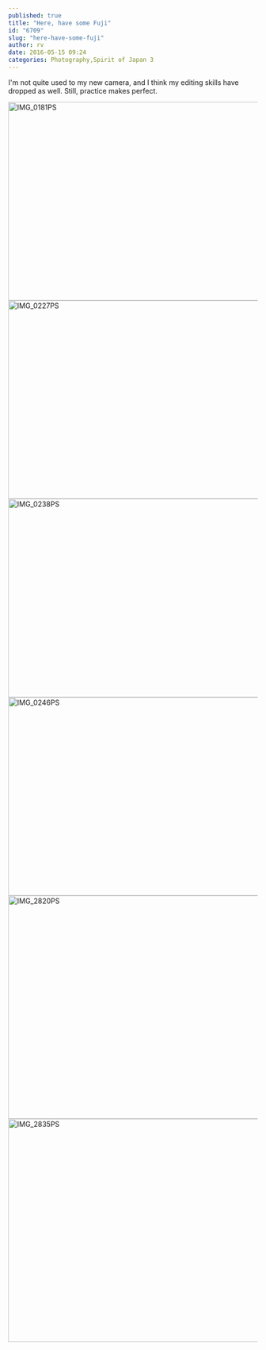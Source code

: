 ```yaml
---
published: true
title: "Here, have some Fuji"
id: "6709"
slug: "here-have-some-fuji"
author: rv
date: 2016-05-15 09:24
categories: Photography,Spirit of Japan 3
---
```

I'm not quite used to my new camera, and I think my editing skills have dropped as well. Still, practice makes perfect.

<a href="https://s3.amazonaws.com/cfwblog/uploads/2016/05/IMG_0181PS.jpg"><img class="aligncenter size-large wp-image-6710" src="https://s3.amazonaws.com/cfwblog/uploads/2016/05/IMG_0181PS-600x400.jpg" alt="IMG_0181PS" width="600" height="400" /></a> <a href="https://s3.amazonaws.com/cfwblog/uploads/2016/05/IMG_0227PS.jpg"><img class="aligncenter wp-image-6711 size-large" src="https://s3.amazonaws.com/cfwblog/uploads/2016/05/IMG_0227PS-600x400.jpg" alt="IMG_0227PS" width="600" height="400" /></a> <a href="https://s3.amazonaws.com/cfwblog/uploads/2016/05/IMG_0238PS.jpg"><img class="aligncenter wp-image-6712 size-large" src="https://s3.amazonaws.com/cfwblog/uploads/2016/05/IMG_0238PS-600x400.jpg" alt="IMG_0238PS" width="600" height="400" /></a> <a href="https://s3.amazonaws.com/cfwblog/uploads/2016/05/IMG_0246PS.jpg"><img class="aligncenter wp-image-6713 size-large" src="https://s3.amazonaws.com/cfwblog/uploads/2016/05/IMG_0246PS-600x400.jpg" alt="IMG_0246PS" width="600" height="400" /></a> <a href="https://s3.amazonaws.com/cfwblog/uploads/2016/05/IMG_2820PS.jpg"><img class="aligncenter wp-image-6714 size-large" src="https://s3.amazonaws.com/cfwblog/uploads/2016/05/IMG_2820PS-600x450.jpg" alt="IMG_2820PS" width="600" height="450" /></a> <a href="https://s3.amazonaws.com/cfwblog/uploads/2016/05/IMG_2835PS.jpg"><img class="aligncenter wp-image-6715 size-large" src="https://s3.amazonaws.com/cfwblog/uploads/2016/05/IMG_2835PS-600x450.jpg" alt="IMG_2835PS" width="600" height="450" /></a>
